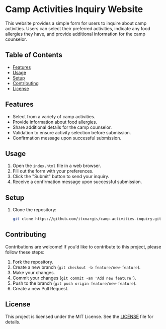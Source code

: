 # Camp Activities Inquiry Website

This website provides a simple form for users to inquire about camp activities. Users can select their preferred activities, indicate any food allergies they have, and provide additional information for the camp counselor.

## Table of Contents

- [Features](#features)
- [Usage](#usage)
- [Setup](#setup)
- [Contributing](#contributing)
- [License](#license)

## Features

- Select from a variety of camp activities.
- Provide information about food allergies.
- Share additional details for the camp counselor.
- Validation to ensure activity selection before submission.
- Confirmation message upon successful submission.

## Usage

1. Open the `index.html` file in a web browser.
2. Fill out the form with your preferences.
3. Click the "Submit" button to send your inquiry.
4. Receive a confirmation message upon successful submission.

## Setup

1. Clone the repository:

   ```bash
   git clone https://github.com/itxnargis/camp-activities-inquiry.git

 ## Contributing

Contributions are welcome! If you'd like to contribute to this project, please follow these steps:

1. Fork the repository.
2. Create a new branch (`git checkout -b feature/new-feature`).
3. Make your changes.
4. Commit your changes (`git commit -am 'Add new feature'`).
5. Push to the branch (`git push origin feature/new-feature`).
6. Create a new Pull Request.

## License

This project is licensed under the MIT License. See the [LICENSE](LICENSE) file for details.

